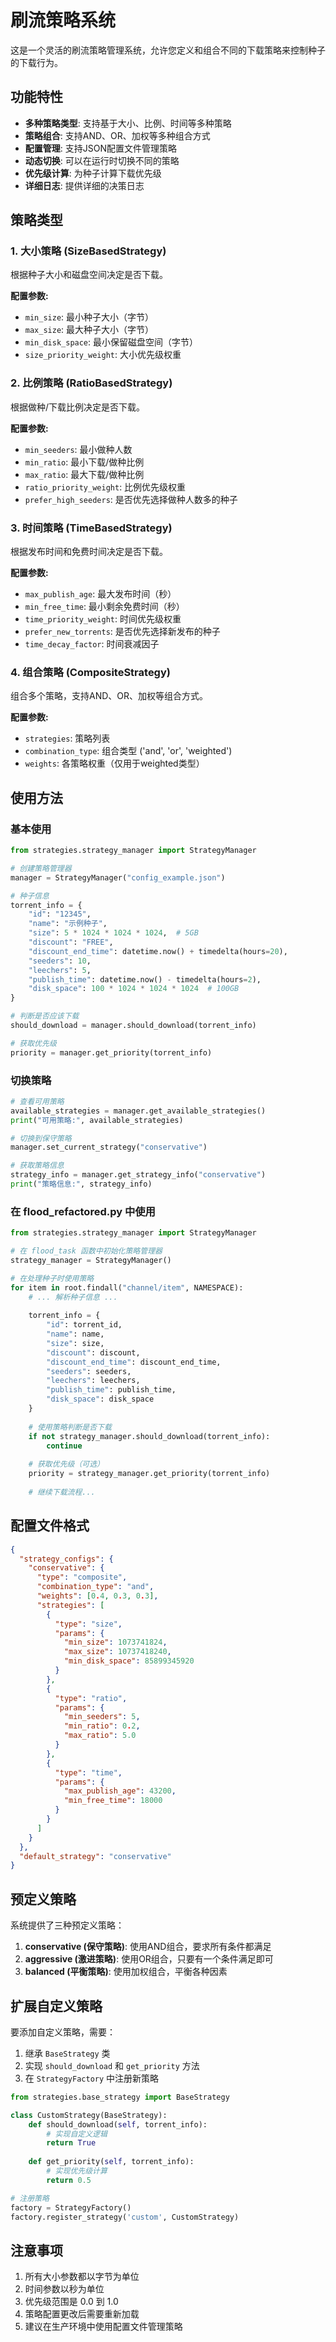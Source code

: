 # 刷流策略系统

这是一个灵活的刷流策略管理系统，允许您定义和组合不同的下载策略来控制种子的下载行为。

## 功能特性

- **多种策略类型**: 支持基于大小、比例、时间等多种策略
- **策略组合**: 支持AND、OR、加权等多种组合方式
- **配置管理**: 支持JSON配置文件管理策略
- **动态切换**: 可以在运行时切换不同的策略
- **优先级计算**: 为种子计算下载优先级
- **详细日志**: 提供详细的决策日志

## 策略类型

### 1. 大小策略 (SizeBasedStrategy)
根据种子大小和磁盘空间决定是否下载。

**配置参数:**
- `min_size`: 最小种子大小（字节）
- `max_size`: 最大种子大小（字节）
- `min_disk_space`: 最小保留磁盘空间（字节）
- `size_priority_weight`: 大小优先级权重

### 2. 比例策略 (RatioBasedStrategy)
根据做种/下载比例决定是否下载。

**配置参数:**
- `min_seeders`: 最小做种人数
- `min_ratio`: 最小下载/做种比例
- `max_ratio`: 最大下载/做种比例
- `ratio_priority_weight`: 比例优先级权重
- `prefer_high_seeders`: 是否优先选择做种人数多的种子

### 3. 时间策略 (TimeBasedStrategy)
根据发布时间和免费时间决定是否下载。

**配置参数:**
- `max_publish_age`: 最大发布时间（秒）
- `min_free_time`: 最小剩余免费时间（秒）
- `time_priority_weight`: 时间优先级权重
- `prefer_new_torrents`: 是否优先选择新发布的种子
- `time_decay_factor`: 时间衰减因子

### 4. 组合策略 (CompositeStrategy)
组合多个策略，支持AND、OR、加权等组合方式。

**配置参数:**
- `strategies`: 策略列表
- `combination_type`: 组合类型 ('and', 'or', 'weighted')
- `weights`: 各策略权重（仅用于weighted类型）

## 使用方法

### 基本使用

```python
from strategies.strategy_manager import StrategyManager

# 创建策略管理器
manager = StrategyManager("config_example.json")

# 种子信息
torrent_info = {
    "id": "12345",
    "name": "示例种子",
    "size": 5 * 1024 * 1024 * 1024,  # 5GB
    "discount": "FREE",
    "discount_end_time": datetime.now() + timedelta(hours=20),
    "seeders": 10,
    "leechers": 5,
    "publish_time": datetime.now() - timedelta(hours=2),
    "disk_space": 100 * 1024 * 1024 * 1024  # 100GB
}

# 判断是否应该下载
should_download = manager.should_download(torrent_info)

# 获取优先级
priority = manager.get_priority(torrent_info)
```

### 切换策略

```python
# 查看可用策略
available_strategies = manager.get_available_strategies()
print("可用策略:", available_strategies)

# 切换到保守策略
manager.set_current_strategy("conservative")

# 获取策略信息
strategy_info = manager.get_strategy_info("conservative")
print("策略信息:", strategy_info)
```

### 在 flood_refactored.py 中使用

```python
from strategies.strategy_manager import StrategyManager

# 在 flood_task 函数中初始化策略管理器
strategy_manager = StrategyManager()

# 在处理种子时使用策略
for item in root.findall("channel/item", NAMESPACE):
    # ... 解析种子信息 ...
    
    torrent_info = {
        "id": torrent_id,
        "name": name,
        "size": size,
        "discount": discount,
        "discount_end_time": discount_end_time,
        "seeders": seeders,
        "leechers": leechers,
        "publish_time": publish_time,
        "disk_space": disk_space
    }
    
    # 使用策略判断是否下载
    if not strategy_manager.should_download(torrent_info):
        continue
    
    # 获取优先级（可选）
    priority = strategy_manager.get_priority(torrent_info)
    
    # 继续下载流程...
```

## 配置文件格式

```json
{
  "strategy_configs": {
    "conservative": {
      "type": "composite",
      "combination_type": "and",
      "weights": [0.4, 0.3, 0.3],
      "strategies": [
        {
          "type": "size",
          "params": {
            "min_size": 1073741824,
            "max_size": 10737418240,
            "min_disk_space": 85899345920
          }
        },
        {
          "type": "ratio",
          "params": {
            "min_seeders": 5,
            "min_ratio": 0.2,
            "max_ratio": 5.0
          }
        },
        {
          "type": "time",
          "params": {
            "max_publish_age": 43200,
            "min_free_time": 18000
          }
        }
      ]
    }
  },
  "default_strategy": "conservative"
}
```

## 预定义策略

系统提供了三种预定义策略：

1. **conservative (保守策略)**: 使用AND组合，要求所有条件都满足
2. **aggressive (激进策略)**: 使用OR组合，只要有一个条件满足即可
3. **balanced (平衡策略)**: 使用加权组合，平衡各种因素

## 扩展自定义策略

要添加自定义策略，需要：

1. 继承 `BaseStrategy` 类
2. 实现 `should_download` 和 `get_priority` 方法
3. 在 `StrategyFactory` 中注册新策略

```python
from strategies.base_strategy import BaseStrategy

class CustomStrategy(BaseStrategy):
    def should_download(self, torrent_info):
        # 实现自定义逻辑
        return True
    
    def get_priority(self, torrent_info):
        # 实现优先级计算
        return 0.5

# 注册策略
factory = StrategyFactory()
factory.register_strategy('custom', CustomStrategy)
```

## 注意事项

1. 所有大小参数都以字节为单位
2. 时间参数以秒为单位
3. 优先级范围是 0.0 到 1.0
4. 策略配置更改后需要重新加载
5. 建议在生产环境中使用配置文件管理策略 